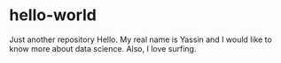 # hello-world
Just another repository
Hello. My real name is Yassin and I would like to know more about data science. Also, I love surfing.
